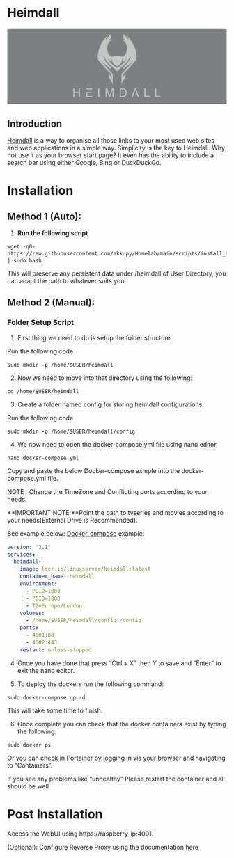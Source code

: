 # Heimdall

![](../images/heimdall-banner.png)

## Introduction

[Heimdall](https://heimdall.site/) is a way to organise all those links to your most used web sites and web applications in a simple way. Simplicity is the key to Heimdall. Why not use it as your browser start page? It even has the ability to include a search bar using either Google, Bing or DuckDuckGo.

# Installation

## Method 1 (Auto):

1. **Run the following script**

```
wget -qO- https://raw.githubusercontent.com/akkupy/Homelab/main/scripts/install_heimdall.sh | sudo bash
```

This will preserve any persistent data under /heimdall of User Directory, you can adapt the path to whatever suits you.

## Method 2 (Manual):

### Folder Setup Script

1. First thing we need to do is setup the folder structure. 

Run the following code
```
sudo mkdir -p /home/$USER/heimdall
```

2. Now we need to move into that directory using the following:

```
cd /home/$USER/heimdall
```
3. Create a folder named config for storing heimdall configurations.

Run the following code
```
sudo mkdir -p /home/$USER/heimdall/config
```
4. We now need to open the docker-compose.yml file using nano editor.

```
nano docker-compose.yml
```
Copy and paste the below Docker-compose exmple into the docker-compose.yml file.

NOTE : Change the TimeZone and Conflicting ports according to your needs.

**IMPORTANT NOTE:**Point the path to tvseries and movies according to your needs(External Drive is Recommended).

See example below:
[Docker-compose](https://docs.docker.com/compose/install/) example:

```yaml
version: "2.1"
services:
  heimdall:
    image: lscr.io/linuxserver/heimdall:latest
    container_name: heimdall
    environment:
      - PUID=1000
      - PGID=1000
      - TZ=Europe/London
    volumes:
      - /home/$USER/heimdall/config:/config
    ports:
      - 4001:80
      - 4002:443
    restart: unless-stopped
```
4. Once you have done that press “Ctrl + X” then Y to save and “Enter” to exit the nano editor.

5. To deploy the dockers run the following command:

```
sudo docker-compose up -d
```

This will take some time to finish.

6. Once complete you can check that the docker containers exist by typing the following:

```
sudo docker ps
```

Or you can check in Portainer by [logging in via your browser](https://github.com/akkupy/Homelab#login-to-portainer) and navigating to “Containers“.

If you see any problems like “unhealthy” Please restart the container and all should be well.

# Post Installation

Access the WebUI using https://raspberry_ip:4001.

(Optional): Configure Reverse Proxy using the documentation [here](https://github.com/akkupy/Homelab/blob/main/docs/nginx_proxy_manager.md#first-proxy-host-setup)